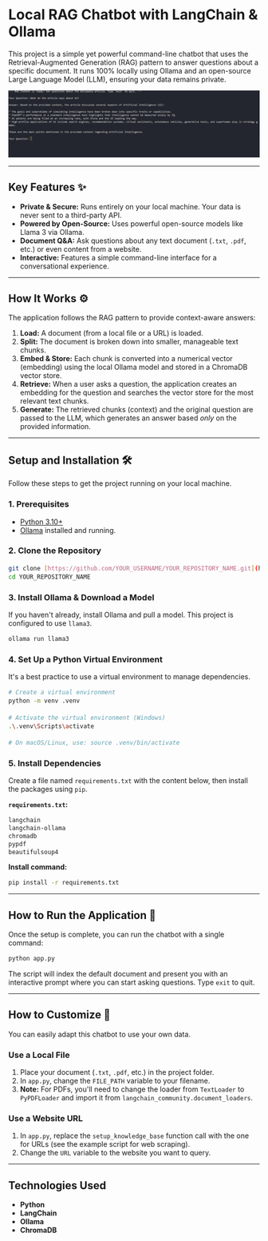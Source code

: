 # Local RAG Chatbot with LangChain & Ollama
This project is a simple yet powerful command-line chatbot that uses the Retrieval-Augmented Generation (RAG) pattern to answer questions about a specific document. It runs 100% locally using Ollama and an open-source Large Language Model (LLM), ensuring your data remains private.


![Chatbot Demo](https://raw.githubusercontent.com/Sadikn7i/LLM-Large-Language-Model--ex/master/chat_bot_screenshot.png)



---
## Key Features ✨

* **Private & Secure:** Runs entirely on your local machine. Your data is never sent to a third-party API.
* **Powered by Open-Source:** Uses powerful open-source models like Llama 3 via Ollama.
* **Document Q&A:** Ask questions about any text document (`.txt`, `.pdf`, etc.) or even content from a website.
* **Interactive:** Features a simple command-line interface for a conversational experience.

---
## How It Works ⚙️

The application follows the RAG pattern to provide context-aware answers:

1.  **Load:** A document (from a local file or a URL) is loaded.
2.  **Split:** The document is broken down into smaller, manageable text chunks.
3.  **Embed & Store:** Each chunk is converted into a numerical vector (embedding) using the local Ollama model and stored in a ChromaDB vector store.
4.  **Retrieve:** When a user asks a question, the application creates an embedding for the question and searches the vector store for the most relevant text chunks.
5.  **Generate:** The retrieved chunks (context) and the original question are passed to the LLM, which generates an answer based *only* on the provided information.

---
## Setup and Installation 🛠️

Follow these steps to get the project running on your local machine.

### 1. Prerequisites

* [Python 3.10+](https://www.python.org/downloads/)
* [Ollama](https://ollama.com/) installed and running.

### 2. Clone the Repository

```bash
git clone [https://github.com/YOUR_USERNAME/YOUR_REPOSITORY_NAME.git](https://github.com/YOUR_USERNAME/YOUR_REPOSITORY_NAME.git)
cd YOUR_REPOSITORY_NAME
```

### 3. Install Ollama & Download a Model

If you haven't already, install Ollama and pull a model. This project is configured to use `llama3`.

```bash
ollama run llama3
```

### 4. Set Up a Python Virtual Environment

It's a best practice to use a virtual environment to manage dependencies.

```bash
# Create a virtual environment
python -m venv .venv

# Activate the virtual environment (Windows)
.\.venv\Scripts\activate

# On macOS/Linux, use: source .venv/bin/activate
```

### 5. Install Dependencies

Create a file named `requirements.txt` with the content below, then install the packages using `pip`.

**`requirements.txt`:**
```
langchain
langchain-ollama
chromadb
pypdf
beautifulsoup4
```

**Install command:**
```bash
pip install -r requirements.txt
```

---
## How to Run the Application 🚀

Once the setup is complete, you can run the chatbot with a single command:

```bash
python app.py
```

The script will index the default document and present you with an interactive prompt where you can start asking questions. Type `exit` to quit.

---
## How to Customize 🎨

You can easily adapt this chatbot to use your own data.

### Use a Local File

1.  Place your document (`.txt`, `.pdf`, etc.) in the project folder.
2.  In `app.py`, change the `FILE_PATH` variable to your filename.
3.  **Note:** For PDFs, you'll need to change the loader from `TextLoader` to `PyPDFLoader` and import it from `langchain_community.document_loaders`.

### Use a Website URL

1.  In `app.py`, replace the `setup_knowledge_base` function call with the one for URLs (see the example script for web scraping).
2.  Change the `URL` variable to the website you want to query.

---
## Technologies Used

* **Python**
* **LangChain**
* **Ollama**
* **ChromaDB**
